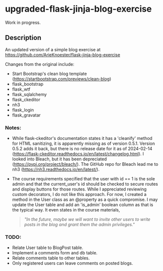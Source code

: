 # upgraded-flask-jinja-blog-exercise

Work in progress.

## Description

An updated version of a simple blog exercise at https://github.com/ArieKnoester/flask-jinja-blog-exercise


Changes from the original include:
- Start Bootstrap's clean blog template (https://startbootstrap.com/previews/clean-blog)
- flask_bootstrap
- flask_wtf
- flask_sqlalchemy
- flask_ckeditor
- nh3
- flask_login
- flask_gravatar

### Notes:
- While flask-ckeditor's documentation states it has a 'cleanify' method for HTML sanitizing, it is 
apparently missing as of version 0.5.1. Version 0.5.2 adds it back, but there is no release date for it
as of 2024-02-14 (https://flask-ckeditor.readthedocs.io/en/latest/changelog.html). I looked into Bleach, 
but it has been depreciated (https://pypi.org/project/bleach/). The GitHub repo for Bleach lead me to 
nh3 (https://nh3.readthedocs.io/en/latest/).


- The course requirements specified that the user with id == 1 is the sole admin and that the 
current_user's id should be checked to secure routes and display buttons for those routes. While I
appreciated reviewing custom decorators, I do not like this approach. For now, I created a method in the 
User class as an @property as a quick compromise. I may update the User table and add an 'is_admin' boolean
column as that is the typical way. It even states in the course materials,
  > _"In the future, maybe we will want to invite other users to write posts in the blog and grant them
      the admin privileges."_
  
### TODO:
- Relate User table to BlogPost table.
- Implement a comments form and db table.
- Relate comments table to other tables.
- Only registered users can leave comments on posted blogs.